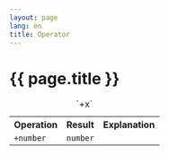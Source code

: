 ```yaml
---
layout: page
lang: en
title: Operator
---
```


# {{ page.title }}

<table>
<caption>`+x`</caption>
<tr><th>Operation</th><th>Result</th><th>Explanation</th></tr>
<tr><td><code>+number</code></td><td><code>number</code></td><td></td></tr>
</table>

